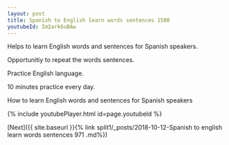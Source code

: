 ```yaml
---
layout: post
title: Spanish to English learn words sentences 1508 
youtubeId: Im2ark6uBAw
---
```

 
 
Helps to learn English words and sentences for Spanish speakers.

Opportunitiy to repeat the words sentences. 

Practice English language. 
 
10 minutes practice every day. 
 
How to learn English words and sentences for Spanish speakers 
 
{% include youtubePlayer.html id=page.youtubeId %}
 
 
[Next]({{ site.baseurl }}{% link  split1/_posts/2018-10-12-Spanish to english learn words sentences 971 .md%})
 
